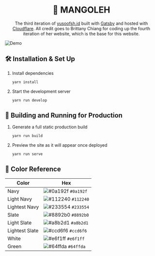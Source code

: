 <h1 align="center">
  🤹 MANGOLEH
</h1>
<p align="center">
  The third iteration of <a href="https://old.yusoofsh.id" target="_blank">yusoofsh.id</a> built with <a href="https://www.gatsbyjs.org" target="_blank">Gatsby</a> and hosted with <a href="https://www.cloudflare.com" target="_blank">Cloudflare</a>.
  All credit goes to Brittany Chiang for coding up the fourth iteration of her website, which is the base for this website.
</p>

![Demo](/src/images/demo.png)

## 🛠 Installation & Set Up

1. Install dependencies
   ```sh
   yarn install
   ```
2. Start the development server
   ```sh
   yarn run develop
   ```

## 🚀 Building and Running for Production

1. Generate a full static production build
   ```sh
   yarn run build
   ```
2. Preview the site as it will appear once deployed
   ```sh
   yarn run serve
   ```

## 🎨 Color Reference

| Color          | Hex                                                                |
| -------------- | ------------------------------------------------------------------ |
| Navy           | ![#0a192f](https://via.placeholder.com/10/0a192f?text=+) `#0a192f` |
| Light Navy     | ![#112240](https://via.placeholder.com/10/0a192f?text=+) `#112240` |
| Lightest Navy  | ![#233554](https://via.placeholder.com/10/303C55?text=+) `#233554` |
| Slate          | ![#8892b0](https://via.placeholder.com/10/8892b0?text=+) `#8892b0` |
| Light Slate    | ![#a8b2d1](https://via.placeholder.com/10/a8b2d1?text=+) `#a8b2d1` |
| Lightest Slate | ![#ccd6f6](https://via.placeholder.com/10/ccd6f6?text=+) `#ccd6f6` |
| White          | ![#e6f1ff](https://via.placeholder.com/10/e6f1ff?text=+) `#e6f1ff` |
| Green          | ![#64ffda](https://via.placeholder.com/10/64ffda?text=+) `#64ffda` |
